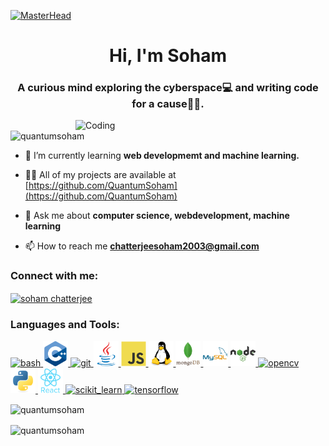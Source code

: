 [![MasterHead](https://user-images.githubusercontent.com/10498744/210012254-234538ff-d198-48aa-8964-37e6fd45d227.gif)](https://github.com/QuantumSoham)

<h1 align="center">Hi, I'm Soham</h1>
<h3 align="center">A curious mind exploring the cyberspace💻 and writing code for a cause👨‍💻.</h3>
<img align="right" alt="Coding" width="400" src="https://camo.githubusercontent.com/ef5b54ea1517226192d87b3e2c66cc0ef1859884f8b6a12f708c32b6e7bcafa4/68747470733a2f2f63646e2e766f782d63646e2e636f6d2f7468756d626f722f30416e7248616d4e34364571707a5079756e6a38534d536a5944383d2f3078303a343830783237302f31343030783933332f66696c746572733a666f63616c283230327839373a32373878313733293a6e6f5f75707363616c6528292f63646e2e766f782d63646e2e636f6d2f75706c6f6164732f63686f7275735f696d6167652f696d6167652f37323137303233322f6c6f6669626f796769662e362e676966">
<p align="left"> <img src="https://komarev.com/ghpvc/?username=quantumsoham&label=Profile%20views&color=0e75b6&style=flat" alt="quantumsoham" /> </p>

- 🌱 I’m currently learning **web developmemt and machine learning.**

- 👨‍💻 All of my projects are available at [https://github.com/QuantumSoham](https://github.com/QuantumSoham)

- 💬 Ask me about **computer science, webdevelopment, machine learning**

- 📫 How to reach me **chatterjeesoham2003@gmail.com**

<h3 align="left">Connect with me:</h3>
<p align="left">
<a href="https://linkedin.com/in/soham chatterjee" target="blank"><img align="center" src="https://raw.githubusercontent.com/rahuldkjain/github-profile-readme-generator/master/src/images/icons/Social/linked-in-alt.svg" alt="soham chatterjee" height="30" width="40" /></a>
</p>

<h3 align="left">Languages and Tools:</h3>
<p align="left"> <a href="https://www.gnu.org/software/bash/" target="_blank" rel="noreferrer"> <img src="https://www.vectorlogo.zone/logos/gnu_bash/gnu_bash-icon.svg" alt="bash" width="40" height="40"/> </a> <a href="https://www.w3schools.com/cpp/" target="_blank" rel="noreferrer"> <img src="https://raw.githubusercontent.com/devicons/devicon/master/icons/cplusplus/cplusplus-original.svg" alt="cplusplus" width="40" height="40"/> </a> <a href="https://git-scm.com/" target="_blank" rel="noreferrer"> <img src="https://www.vectorlogo.zone/logos/git-scm/git-scm-icon.svg" alt="git" width="40" height="40"/> </a> <a href="https://www.java.com" target="_blank" rel="noreferrer"> <img src="https://raw.githubusercontent.com/devicons/devicon/master/icons/java/java-original.svg" alt="java" width="40" height="40"/> </a> <a href="https://developer.mozilla.org/en-US/docs/Web/JavaScript" target="_blank" rel="noreferrer"> <img src="https://raw.githubusercontent.com/devicons/devicon/master/icons/javascript/javascript-original.svg" alt="javascript" width="40" height="40"/> </a> <a href="https://www.linux.org/" target="_blank" rel="noreferrer"> <img src="https://raw.githubusercontent.com/devicons/devicon/master/icons/linux/linux-original.svg" alt="linux" width="40" height="40"/> </a> <a href="https://www.mongodb.com/" target="_blank" rel="noreferrer"> <img src="https://raw.githubusercontent.com/devicons/devicon/master/icons/mongodb/mongodb-original-wordmark.svg" alt="mongodb" width="40" height="40"/> </a> <a href="https://www.mysql.com/" target="_blank" rel="noreferrer"> <img src="https://raw.githubusercontent.com/devicons/devicon/master/icons/mysql/mysql-original-wordmark.svg" alt="mysql" width="40" height="40"/> </a> <a href="https://nodejs.org" target="_blank" rel="noreferrer"> <img src="https://raw.githubusercontent.com/devicons/devicon/master/icons/nodejs/nodejs-original-wordmark.svg" alt="nodejs" width="40" height="40"/> </a> <a href="https://opencv.org/" target="_blank" rel="noreferrer"> <img src="https://www.vectorlogo.zone/logos/opencv/opencv-icon.svg" alt="opencv" width="40" height="40"/> </a> <a href="https://www.python.org" target="_blank" rel="noreferrer"> <img src="https://raw.githubusercontent.com/devicons/devicon/master/icons/python/python-original.svg" alt="python" width="40" height="40"/> </a> <a href="https://reactjs.org/" target="_blank" rel="noreferrer"> <img src="https://raw.githubusercontent.com/devicons/devicon/master/icons/react/react-original-wordmark.svg" alt="react" width="40" height="40"/> </a> <a href="https://scikit-learn.org/" target="_blank" rel="noreferrer"> <img src="https://upload.wikimedia.org/wikipedia/commons/0/05/Scikit_learn_logo_small.svg" alt="scikit_learn" width="40" height="40"/> </a> <a href="https://www.tensorflow.org" target="_blank" rel="noreferrer"> <img src="https://www.vectorlogo.zone/logos/tensorflow/tensorflow-icon.svg" alt="tensorflow" width="40" height="40"/> </a> </p>

<p><img align="center" src="https://github-readme-stats.vercel.app/api/top-langs?username=quantumsoham&show_icons=true&locale=en&layout=compact" alt="quantumsoham" /></p>

<p><img align="center" src="https://github-readme-streak-stats.herokuapp.com/?user=quantumsoham&" alt="quantumsoham" /></p>
